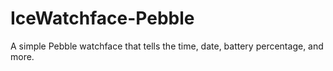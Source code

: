 # IceWatchface-Pebble
A simple Pebble watchface that tells the time, date, battery percentage, and more.
